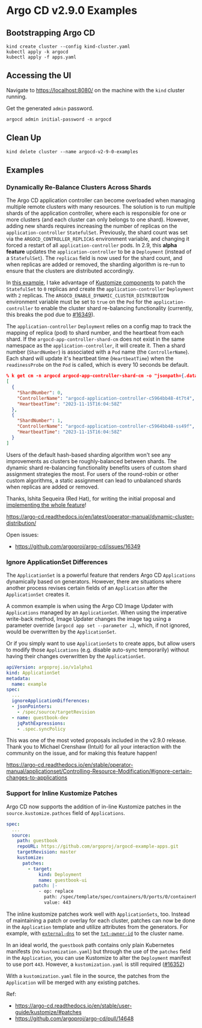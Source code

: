 # Argo CD v2.9.0 Examples

## Bootstrapping Argo CD
```
kind create cluster --config kind-cluster.yaml
kubectl apply -k argocd
kubectl apply -f apps.yaml
```

## Accessing the UI
Navigate to [https://localhost:8080/](https://localhost:8080/) on the machine with the `kind` cluster running.

Get the generated `admin` password.
```
argocd admin initial-password -n argocd
```

## Clean Up
```
kind delete cluster --name argocd-v2-9-0-examples
```

## Examples

### Dynamically Re-Balance Clusters Across Shards
The Argo CD application controller can become overloaded when managing multiple remote clusters with many resources. The solution is to run multiple shards of the application controller, where each is responsible for one or more clusters (and each cluster can only belongs to one shard). However, adding new shards requires increasing the number of replicas on the `application-controller` `StatefulSet`. Previously, the shard count was set via the `ARGOCD_CONTROLLER_REPLICAS` environment variable, and changing it forced a restart of all `application-controller` pods. In 2.9, this **alpha feature** updates the `application-controller` to be a `Deployment` (instead of a `StatefulSet`). The `replicas` field is now used for the shard count, and when replicas are added or removed, the sharding algorithm is re-run to ensure that the clusters are distributed accordingly.

In [this example](./dynamic-shard-rebalance/), I take advantage of [Kustomize components](https://github.com/kubernetes-sigs/kustomize/blob/master/examples/components.md#components-example) to patch the `StatefulSet` to `0` replicas and create the `application-controller` `Deployment` with `2` replicas. The `ARGOCD_ENABLE_DYNAMIC_CLUSTER_DISTRIBUTION` environment variable must be set to `true` on the `Pod` for the `application-controller` to enable the cluster shard re-balancing functionality (currently, this breaks the pod due to [#16349](https://github.com/argoproj/argo-cd/issues/16349)).

The `application-controller` `Deployment` relies on a config map to track the mapping of replica (pod) to shard number, and the heartbeat from each shard. If the `argocd-app-controller-shard-cm` does not exist in the same namespace as the `application-controller`, it will create it. Then a shard number (`ShardNumber`) is associated with a `Pod` name (the `ControllerName`). Each shard will update it's heartbeat time (`HeartbeatTime`) when the `readinessProbe` on the `Pod` is called, which is every 10 seconds be default.

```json
% k get cm -n argocd argocd-app-controller-shard-cm -o "jsonpath={.data['shardControllerMapping']}" | jq
[
  {
    "ShardNumber": 0,
    "ControllerName": "argocd-application-controller-c5964bb48-4t7t4",
    "HeartbeatTime": "2023-11-15T16:04:58Z"
  },
  {
    "ShardNumber": 1,
    "ControllerName": "argocd-application-controller-c5964bb48-ss49f",
    "HeartbeatTime": "2023-11-15T16:04:58Z"
  }
]
```

Users of the default hash-based sharding algorithm won't see any improvements as clusters be roughly-balanced between shards. The dynamic shard re-balancing functionality benefits users of custom shard assignment strategies the most. For users of the round-robin or other custom algorithms, a static assignment can lead to unbalanced shards when replicas are added or removed.

Thanks, Ishita Sequeira (Red Hat), for writing the initial proposal and [implementing the whole feature](https://github.com/argoproj/argo-cd/pull/15036)!

https://argo-cd.readthedocs.io/en/latest/operator-manual/dynamic-cluster-distribution/

Open issues:
- https://github.com/argoproj/argo-cd/issues/16349

### Ignore ApplicationSet Differences
The `ApplicationSet` is a powerful feature that renders Argo CD `Applications` dynamically based on generators. However, there are situations where another process revises certain fields of an `Application` after the `ApplicationSet` creates it.

A common example is when using the Argo CD Image Updater with `Applications` managed by an `ApplicationSet`. When using the imperative write-back method, Image Updater changes the image tag using a parameter override (`argocd app set --parameter …`), which, if not ignored, would be overwritten by the `ApplicationSet`.

Or if you simply want to use `ApplicationSets` to create apps, but allow users to modify those `Applications` (e.g. disable auto-sync temporarily) without having their changes overwritten by the `ApplicationSet`.

```yaml
apiVersion: argoproj.io/v1alpha1
kind: ApplicationSet
metadata:
  name: example
spec:
  ...
  ignoreApplicationDifferences:
  - jsonPointers:
    - /spec/source/targetRevision
  - name: guestbook-dev
    jqPathExpressions:
    - .spec.syncPolicy
```

This was one of the most voted proposals included in the v2.9.0 release. Thank you to Michael Crenshaw (Intuit) for all your interaction with the community on the issue, and for making this feature happen!

https://argo-cd.readthedocs.io/en/stable/operator-manual/applicationset/Controlling-Resource-Modification/#ignore-certain-changes-to-applications

### Support for Inline Kustomize Patches
Argo CD now supports the addition of in-line Kustomize patches in the `source.kustomize.pathces` field of `Applications`.

```yaml
spec:
  ...
  source:
    path: guestbook
    repoURL: https://github.com/argoproj/argocd-example-apps.git
    targetRevision: master
    kustomize:
      patches:
        - target:
            kind: Deployment
            name: guestbook-ui
          patch: |-
            - op: replace
              path: /spec/template/spec/containers/0/ports/0/containerPort
              value: 443
```

The inline kustomize patches work well with `ApplicationSets`, too. Instead of maintaining a patch or overlay for each cluster, patches can now be done in the `Application` template and utilize attributes from the generators. For example, with [`external-dns`](https://github.com/kubernetes-sigs/external-dns/) to set the [`txt-owner-id`](https://github.com/kubernetes-sigs/external-dns/blob/e1adc9079b12774cccac051966b2c6a3f18f7872/docs/registry/registry.md?plain=1#L6) to the cluster name.

In an ideal world, the `guestbook` path contains only plain Kubernetes manifests (no `kustomization.yaml`) but through the use of the `patches` field in the `Application`, you can use Kustomize to alter the `Deployment` manifest to use port `443`. However, a `kustomization.yaml` is still required ([#16352](https://github.com/argoproj/argo-cd/issues/16352))

With a `kustomization.yaml` file in the source, the patches from the `Application` will be merged with any existing patches.

Ref:
- https://argo-cd.readthedocs.io/en/stable/user-guide/kustomize/#patches
- https://github.com/argoproj/argo-cd/pull/14648
